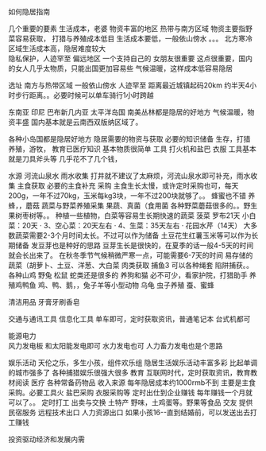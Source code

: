 如何隐居指南


几个重要的要素 生活成本，老婆
物资丰富的地区  热带与南方区域
物资主要指野菜容易获取，
打猎与养殖成本低目
生活成本要低，一般依山傍水  。。。
北方寒冷区域生活成本高，隐居难度较大   
隐私保护，人迹罕至 偏远地区
一个支持自己的  女朋友很重要 
这点很重要，国内的女人几乎太物质，只能出国更加容易些
气候温暖，这样成本低容易隐居



选址 南方与热带区域
一般依山傍水 
人迹罕至  距离最近城镇起码20km
约半天4小时步行距离。。必要时候可以单车骑行1小时跨越

东南亚  印尼 巴布新几内亚 太平洋岛国 南美丛林都是隐居的好地方
气候温暖，物资丰盛
国内基本就是云南西双版纳区域了。

各种小岛国都是隐居好地方
隐居需要的物资与获取
必要的知识储备
生存，打猎 养殖，游牧，
教育已医疗知识
基本物质很简单 工具 打火机和盐巴  衣服
工具基本就是刀具斧头等  几乎花不了几个钱，

水源  河流山泉水 雨水收集
打井就不建议了太麻烦，河流山泉水即可补充，雨水收集
主食获取 必要的主食补充  采购
主食生长太慢，或许定时采购也可，每天200g，一年不过70kg，玉米每kg3块，一年不过200块就够了。。
蜂蜜也不错 养蜂，，蘑菇
蔬菜与野菜养殖采集 果蔬、真菌（食用菌
各种野菜蘑菇很多的。。野生果树枣树等。。
种植一些植物，白菜等容易生长期快速的蔬菜  菠菜 罗布21天
小白菜：20天 · 3、空心菜：20天左右 · 4、生菜：35天左右 · 花园水芹（14天）
大多数蔬菜需要2-3个月时间太长。不过可以作为储备
土豆花生红薯玉米等可以作为长期储备
发豆芽也是种好的思路  豆芽生长是很快的，在夏季的话一般4-5天的时间就会长出来了。 在秋冬季节气候稍微严寒一点，可能需要6-7天的时间
易存储的蔬菜（胡萝卜、土豆、洋葱、大白菜
肉类获取 捕鱼3
可以各种绳套 陷阱捕获。。各种山鸡 野兔 松鼠 蛇类还是很多的
养狗和猫  必不可少，看家护院，打猎助手
养殖鸡鸭鱼 鸡、鸭、鹅，，兔子羊等小型动物   乌龟
虫子养殖  蚕、蜜蜂

清洁用品 牙膏牙刷香皂

交通与通讯工具 信息化工具 
单车即可，定时获取资讯，普通笔记本 台式机都可

能源电力  
风力发电板 和太阳能发电即可  水力发电也可 
人力畜力发电也是个思路

娱乐活动
天伦之乐，多生小孩，组件欢乐组
隐居生活娱乐活动丰富多彩 比起单调的城市强多了
各种捕猎娱乐很强大很多
教育
互联网时代，定时获取资讯，教育教材阅读
医疗
各种常备药物品
收入来源
每年隐居成本约1000rmb不到
主要是主食采购。必要工具火 盐巴采购 衣服采购等
定时出仕到企业赚钱
每年赚钱一个月就可以了。。
定时打工
出卖与交换 土特产
野味，土鸡蛋等。野果等食品
交友 提供民宿服务
远程技术出口
人力资源出口 
如果小孩16--直到结婚前，可以发送出去打工赚钱

投资驱动经济和发展内需
